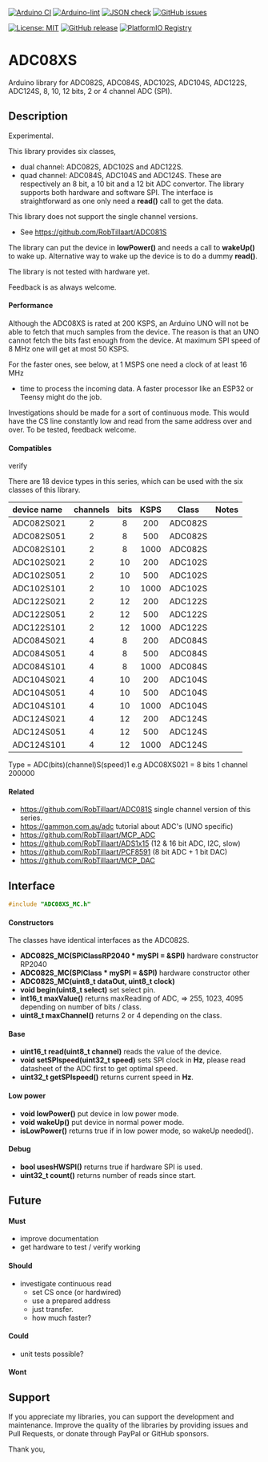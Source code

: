
[![Arduino CI](https://github.com/RobTillaart/ADC08XS/workflows/Arduino%20CI/badge.svg)](https://github.com/marketplace/actions/arduino_ci)
[![Arduino-lint](https://github.com/RobTillaart/ADC08XS/actions/workflows/arduino-lint.yml/badge.svg)](https://github.com/RobTillaart/ADC08XS/actions/workflows/arduino-lint.yml)
[![JSON check](https://github.com/RobTillaart/ADC08XS/actions/workflows/jsoncheck.yml/badge.svg)](https://github.com/RobTillaart/ADC08XS/actions/workflows/jsoncheck.yml)
[![GitHub issues](https://img.shields.io/github/issues/RobTillaart/ADC08XS.svg)](https://github.com/RobTillaart/ADC08XS/issues)

[![License: MIT](https://img.shields.io/badge/license-MIT-green.svg)](https://github.com/RobTillaart/ADC08XS/blob/master/LICENSE)
[![GitHub release](https://img.shields.io/github/release/RobTillaart/ADC08XS.svg?maxAge=3600)](https://github.com/RobTillaart/ADC08XS/releases)
[![PlatformIO Registry](https://badges.registry.platformio.org/packages/robtillaart/library/ADC08XS.svg)](https://registry.platformio.org/libraries/robtillaart/ADC08XS)


# ADC08XS

Arduino library for ADC082S, ADC084S, ADC102S, ADC104S, ADC122S, ADC124S, 8, 10, 12 bits, 2 or 4 channel ADC (SPI).


## Description

Experimental.

This library provides six classes, 
- dual channel: ADC082S, ADC102S and ADC122S.
- quad channel: ADC084S, ADC104S and ADC124S.
These are respectively an 8 bit, a 10 bit and a 12 bit ADC convertor.
The library supports both hardware and software SPI.
The interface is straightforward as one only need a **read()** call
to get the data.

This library does not support the single channel versions.
- See https://github.com/RobTillaart/ADC081S

The library can put the device in **lowPower()** and needs a call to
**wakeUp()** to wake up. Alternative way to wake up the device is to
do a dummy **read()**.

The library is not tested with hardware yet.

Feedback is as always welcome.


#### Performance

Although the ADC08XS is rated at 200 KSPS, an Arduino UNO will not
be able to fetch that much samples from the device. 
The reason is that an UNO cannot fetch the bits fast enough from the device.
At maximum SPI speed of 8 MHz one will get at most 50 KSPS. 

For the faster ones, see below, at 1 MSPS one need a clock of at least 16 MHz
+ time to process the incoming data. 
A faster processor like an ESP32 or Teensy might do the job.

Investigations should be made for a sort of continuous mode.
This would have the CS line constantly low and read from the same address over and over.
To be tested, feedback welcome.


#### Compatibles

verify

There are 18 device types in this series, which can be used with the
six classes of this library.

|  device name  |  channels  |  bits  |  KSPS  |  Class    |  Notes  |
|:--------------|:----------:|:------:|:------:|:---------:|:-------:|
|  ADC082S021   |     2      |   8    |   200  |  ADC082S  |
|  ADC082S051   |     2      |   8    |   500  |  ADC082S  |
|  ADC082S101   |     2      |   8    |  1000  |  ADC082S  |
|  ADC102S021   |     2      |   10   |   200  |  ADC102S  |
|  ADC102S051   |     2      |   10   |   500  |  ADC102S  |
|  ADC102S101   |     2      |   10   |  1000  |  ADC102S  |
|  ADC122S021   |     2      |   12   |   200  |  ADC122S  |
|  ADC122S051   |     2      |   12   |   500  |  ADC122S  |
|  ADC122S101   |     2      |   12   |  1000  |  ADC122S  |
|  ADC084S021   |     4      |   8    |   200  |  ADC084S  |
|  ADC084S051   |     4      |   8    |   500  |  ADC084S  |
|  ADC084S101   |     4      |   8    |  1000  |  ADC084S  |
|  ADC104S021   |     4      |   10   |   200  |  ADC104S  |
|  ADC104S051   |     4      |   10   |   500  |  ADC104S  |
|  ADC104S101   |     4      |   10   |  1000  |  ADC104S  |
|  ADC124S021   |     4      |   12   |   200  |  ADC124S  |
|  ADC124S051   |     4      |   12   |   500  |  ADC124S  |
|  ADC124S101   |     4      |   12   |  1000  |  ADC124S  |

Type = ADC(bits)(channel)S(speed)1 e.g ADC08XS021 = 8 bits 1 channel 200000


#### Related

- https://github.com/RobTillaart/ADC081S  single channel version of this series.
- https://gammon.com.au/adc  tutorial about ADC's (UNO specific)
- https://github.com/RobTillaart/MCP_ADC
- https://github.com/RobTillaart/ADS1x15  (12 & 16 bit ADC, I2C, slow)
- https://github.com/RobTillaart/PCF8591  (8 bit ADC + 1 bit DAC)
- https://github.com/RobTillaart/MCP_DAC



## Interface

```cpp
#include "ADC08XS_MC.h"
```

#### Constructors

The classes have identical interfaces as the ADC082S.

- **ADC082S_MC(SPIClassRP2040 \* mySPI = &SPI)** hardware constructor RP2040
- **ADC082S_MC(SPIClass \* mySPI = &SPI)** hardware constructor other
- **ADC082S_MC(uint8_t dataOut, uint8_t clock)**
- **void begin(uint8_t select)** set select pin.
- **int16_t maxValue()** returns maxReading of ADC, => 255, 1023, 4095
depending on number of bits / class.
- **uint8_t maxChannel()** returns 2 or 4 depending on the class.

#### Base

- **uint16_t read(uint8_t channel)** reads the value of the device.
- **void setSPIspeed(uint32_t speed)** sets SPI clock in **Hz**, please read datasheet
of the ADC first to get optimal speed.
- **uint32_t getSPIspeed()** returns current speed in **Hz**.

#### Low power

- **void lowPower()** put device in low power mode.
- **void wakeUp()** put device in normal power mode.
- **isLowPower()** returns true if in low power mode, so wakeUp needed().

#### Debug

- **bool usesHWSPI()** returns true if hardware SPI is used.
- **uint32_t count()** returns number of reads since start.


## Future

#### Must

- improve documentation
- get hardware to test / verify working

#### Should

- investigate continuous read 
  - set CS once (or hardwired)
  - use a prepared address
  - just transfer.
  - how much faster?

#### Could

- unit tests possible?



#### Wont


## Support

If you appreciate my libraries, you can support the development and maintenance.
Improve the quality of the libraries by providing issues and Pull Requests, or
donate through PayPal or GitHub sponsors.

Thank you,

